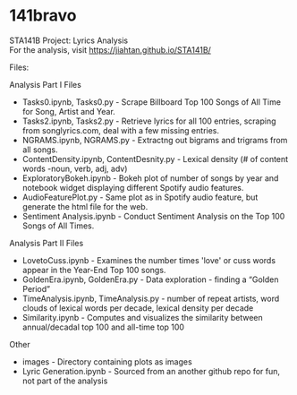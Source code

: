 # 141bravo  
STA141B Project: Lyrics Analysis    
For the analysis, visit https://jiahtan.github.io/STA141B/  

Files: 

Analysis Part I Files 
- Tasks0.ipynb, Tasks0.py - Scrape Billboard Top 100 Songs of All Time for Song, Artist and Year.   
- Tasks2.ipynb, Tasks2.py -  Retrieve lyrics for all 100 entries, scraping from songlyrics.com, deal with a few missing entries. 
- NGRAMS.ipynb, NGRAMS.py - Extractng out bigrams and trigrams from all songs. 
- ContentDensity.ipynb, ContentDesnity.py - Lexical density (# of content words -noun, verb, adj, adv)
- ExploratoryBokeh.ipynb - Bokeh plot of number of songs by year and notebook widget displaying different Spotify audio features. 
- AudioFeaturePlot.py - Same plot as in Spotify audio feature, but generate the html file for the web. 
- Sentiment Analysis.ipynb - Conduct Sentiment Analysis on the Top 100 Songs of All Times.

Analysis Part II Files
- LovetoCuss.ipynb - Examines the number times 'love' or cuss words appear in the Year-End Top 100 songs.
- GoldenEra.ipynb, GoldenEra.py - Data exploration - finding a “Golden Period”
- TimeAnalysis.ipynb, TimeAnalysis.py - number of repeat artists, word clouds of lexical words per decade, lexical density per decade
- Similarity.ipynb - Computes and visualizes the similarity between annual/decadal top 100 and all-time top 100

Other
- images - Directory containing plots as images
- Lyric Generation.ipynb - Sourced from an another github repo for fun, not part of the analysis

